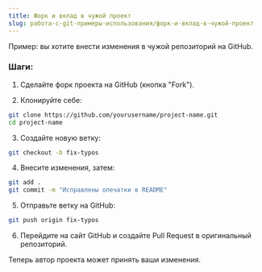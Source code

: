 ```yaml
---
title: Форк и вклад в чужой проект
slug: работа-с-git-примеры-использования/форк-и-вклад-в-чужой-проект
---
```


Пример: вы хотите внести изменения в чужой репозиторий на GitHub.

### Шаги:

1. Сделайте форк проекта на GitHub (кнопка "Fork").

2. Клонируйте себе:

```bash
git clone https://github.com/yourusername/project-name.git
cd project-name
```

3. Создайте новую ветку:

```bash
git checkout -b fix-typos
```

4. Внесите изменения, затем:

```bash
git add .
git commit -m "Исправлены опечатки в README"
```

5. Отправьте ветку на GitHub:

```bash
git push origin fix-typos
```

6. Перейдите на сайт GitHub и создайте Pull Request в оригинальный репозиторий.

Теперь автор проекта может принять ваши изменения.
